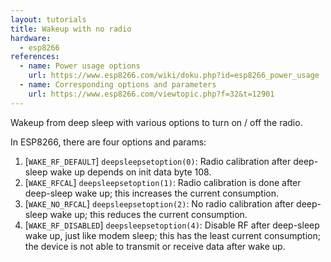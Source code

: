 ```yaml
---
layout: tutorials
title: Wakeup with no radio
hardware:
  - esp8266
references:
  - name: Power usage options
    url: https://www.esp8266.com/wiki/doku.php?id=esp8266_power_usage
  - name: Corresponding options and parameters
    url: https://www.esp8266.com/viewtopic.php?f=32&t=12901
---
```


Wakeup from deep sleep with various options to turn on / off the radio.

In ESP8266, there are four options and params:

1. [`WAKE_RF_DEFAULT`] `deepsleepsetoption(0)`: Radio calibration after deep-sleep wake up depends on init data byte 108.
1. [`WAKE_RFCAL`] `deepsleepsetoption(1)`: Radio calibration is done after deep-sleep wake up; this increases the current consumption.
1. [`WAKE_NO_RFCAL`] `deepsleepsetoption(2)`: No radio calibration after deep-sleep wake up; this reduces the current consumption.
1. [`WAKE_RF_DISABLED`] `deepsleepsetoption(4)`: Disable RF after deep-sleep wake up, just like modem sleep; this has the least current consumption; the device is not able to transmit or receive data after wake up.
